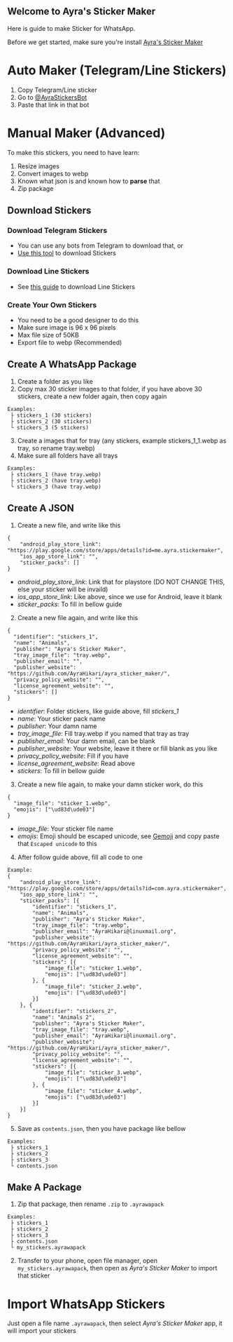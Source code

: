 ## Welcome to Ayra's Sticker Maker

Here is guide to make Sticker for WhatsApp.

Before we get started, make sure you're install [Ayra's Sticker Maker](https://github.com/AyraHikari/ayra_sticker_maker/releases/)

# Auto Maker (Telegram/Line Stickers)

1. Copy Telegram/Line sticker
2. Go to [@AyraStickersBot](https://t.me/AyraStickersBot)
3. Paste that link in that bot

# Manual Maker (Advanced)

To make this stickers, you need to have learn:
1. Resize images
2. Convert images to webp
3. Known what json is and known how to __parse__ that
4. Zip package

## Download Stickers

### Download Telegram Stickers

- You can use any bots from Telegram to download that, or
- [Use this tool](https://github.com/Cartmanishere/telegram-sticker-downloader) to download Stickers

### Download Line Stickers

- See [this guide](https://github.com/doubleplusc/Line-sticker-downloader) to download Line Stickers

### Create Your Own Stickers

- You need to be a good designer to do this
- Make sure image is 96 x 96 pixels
- Max file size of 50KB
- Export file to webp (Recommended)

## Create A WhatsApp Package

1. Create a folder as you like
2. Copy max 30 sticker images to that folder, if you have above 30 stickers, create a new folder again, then copy again
```
Examples:
 ├ stickers_1 (30 stickers)
 ├ stickers_2 (30 stickers)
 └ stickers_3 (5 stickers)
```
3. Create a images that for tray (any stickers, example stickers_1_1.webp as tray, so rename tray.webp)
4. Make sure all folders have all trays
```
Examples:
 ├ stickers_1 (have tray.webp)
 ├ stickers_2 (have tray.webp)
 └ stickers_3 (have tray.webp)
```

## Create A JSON

1. Create a new file, and write like this
```
{
    "android_play_store_link": "https://play.google.com/store/apps/details?id=me.ayra.stickermaker",
    "ios_app_store_link": "",
    "sticker_packs": []
}
```
- *android_play_store_link*: Link that for playstore (DO NOT CHANGE THIS, else your sticker will be invaild)
- *ios_app_store_link*: Like above, since we use for Android, leave it blank
- *sticker_packs*: To fill in bellow guide

2. Create a new file again, and write like this
```
{
  "identifier": "stickers_1",
  "name": "Animals",
  "publisher": "Ayra's Sticker Maker",
  "tray_image_file": "tray.webp",
  "publisher_email": "",
  "publisher_website": "https://github.com/AyraHikari/ayra_sticker_maker/",
  "privacy_policy_website": "",
  "license_agreement_website": "",
  "stickers": []
}
```
- *identifier*: Folder stickers, like guide above, fill *stickers_1*
- *name*: Your sticker pack name
- *publisher*: Your damn name
- *tray_image_file*: Fill tray.webp if you named that tray as tray
- *publisher_email*: Your damn email, can be blank
- *publisher_website*: Your website, leave it there or fill blank as you like
- *privacy_policy_website*: Fill if you have
- *license_agreement_website*: Read above
- *stickers*: To fill in bellow guide

3. Create a new file again, to make your damn sticker work, do this
```
{
  "image_file": "sticker_1.webp",
  "emojis": ["\ud83d\ude03"]
}
```
- *image_file*: Your sticker file name
- *emojis*: Emoji should be escaped unicode, see [Gemoji](https://github.com/wooorm/gemoji/blob/master/support.md) and copy paste that `Escaped unicode` to this

4. After follow guide above, fill all code to one
```
Example:
{
    "android_play_store_link": "https://play.google.com/store/apps/details?id=com.ayra.stickermaker",
    "ios_app_store_link": "",
    "sticker_packs": [{
        "identifier": "stickers_1",
        "name": "Animals",
        "publisher": "Ayra's Sticker Maker",
        "tray_image_file": "tray.webp",
        "publisher_email": "AyraHikari@linuxmail.org",
        "publisher_website": "https://github.com/AyraHikari/ayra_sticker_maker/",
        "privacy_policy_website": "",
        "license_agreement_website": "",
        "stickers": [{
            "image_file": "sticker_1.webp",
            "emojis": ["\ud83d\ude03"]
        }, {
            "image_file": "sticker_2.webp",
            "emojis": ["\ud83d\ude03"]
        }]
    }, {
        "identifier": "stickers_2",
        "name": "Animals 2",
        "publisher": "Ayra's Sticker Maker",
        "tray_image_file": "tray.webp",
        "publisher_email": "AyraHikari@linuxmail.org",
        "publisher_website": "https://github.com/AyraHikari/ayra_sticker_maker/",
        "privacy_policy_website": "",
        "license_agreement_website": "",
        "stickers": [{
            "image_file": "sticker_3.webp",
            "emojis": ["\ud83d\ude03"]
        }, {
            "image_file": "sticker_4.webp",
            "emojis": ["\ud83d\ude03"]
        }]
    }]
}
```

5. Save as `contents.json`, then you have package like bellow
```
Examples:
 ├ stickers_1
 ├ stickers_2
 ├ stickers_3
 └ contents.json
```

## Make A Package

1. Zip that package, then rename `.zip` to `.ayrawapack`
```
Examples:
 ├ stickers_1
 ├ stickers_2
 ├ stickers_3
 ├ contents.json
 └ my_stickers.ayrawapack
```
2. Transfer to your phone, open file manager, open `my_stickers.ayrawapack`, then open as *Ayra's Sticker Maker* to import that sticker

# Import WhatsApp Stickers

Just open a file name `.ayrawapack`, then select *Ayra's Sticker Maker* app, it will import your stickers
